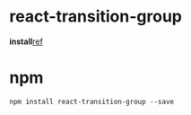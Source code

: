 # react-transition-group

**install**[ref](https://reactcommunity.org/react-transition-group/)

# npm
```
npm install react-transition-group --save
```
